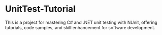 # UnitTest-Tutorial
This is a project for mastering C# and .NET unit testing with NUnit, offering tutorials, code samples, and skill enhancement for software development.
